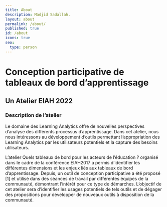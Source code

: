 ```yaml
---
title: About
description: Madjid Sadallah.
layout: about
permalink: /about/
published: true
id: /about
icons: true
seo:
  type: person
---
```


# Conception participative de tableaux de bord d’apprentissage
## Un Atelier EIAH 2022
### Description de l’atelier

Le domaine des Learning Analytics offre de nouvelles perspectives d’analyse des différents processus d’apprentissage. Dans cet atelier, nous nous intéressons au développement d’outils permettant l’appropriation des Learning Analytics par les utilisateurs potentiels et la capture des besoins utilisateurs.

L’atelier Quels tableaux de bord pour les acteurs de l’éducation ? organisé dans le cadre de la conférence EIAH2017 a permis d’identifier les différentes dimensions et les enjeux liés aux tableaux de bord d’apprentissage. Depuis, un outil de conception participative a été proposé [1] et utilisé dans des séances de travail par différentes équipes de la communauté, démontrant l’intérêt pour ce type de démarches. L’objectif de cet atelier sera d’identifier les usages potentiels de tels outils et de dégager des propositions pour développer de nouveaux outils à disposition de la communauté.
